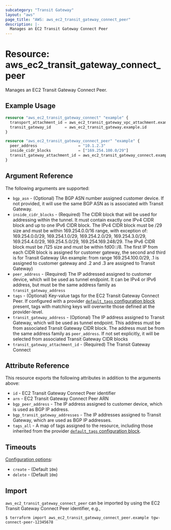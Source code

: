```yaml
---
subcategory: "Transit Gateway"
layout: "aws"
page_title: "AWS: aws_ec2_transit_gateway_connect_peer"
description: |-
  Manages an EC2 Transit Gateway Connect Peer
---
```


# Resource: aws_ec2_transit_gateway_connect_peer

Manages an EC2 Transit Gateway Connect Peer.

## Example Usage

```terraform
resource "aws_ec2_transit_gateway_connect" "example" {
  transport_attachment_id = aws_ec2_transit_gateway_vpc_attachment.example.id
  transit_gateway_id      = aws_ec2_transit_gateway.example.id
}

resource "aws_ec2_transit_gateway_connect_peer" "example" {
  peer_address                  = "10.1.2.3"
  inside_cidr_blocks            = ["169.254.100.0/29"]
  transit_gateway_attachment_id = aws_ec2_transit_gateway_connect.example.id
}
```

## Argument Reference

The following arguments are supported:

* `bgp_asn` - (Optional) The BGP ASN number assigned customer device. If not provided, it will use the same BGP ASN as is associated with Transit Gateway.
* `inside_cidr_blocks` - (Required) The CIDR block that will be used for addressing within the tunnel. It must contain exactly one IPv4 CIDR block and up to one IPv6 CIDR block. The IPv4 CIDR block must be /29 size and must be within 169.254.0.0/16 range, with exception of: 169.254.0.0/29, 169.254.1.0/29, 169.254.2.0/29, 169.254.3.0/29, 169.254.4.0/29, 169.254.5.0/29, 169.254.169.248/29. The IPv6 CIDR block must be /125 size and must be within fd00::/8. The first IP from each CIDR block is assigned for customer gateway, the second and third is for Transit Gateway (An example: from range 169.254.100.0/29, .1 is assigned to customer gateway and .2 and .3 are assigned to Transit Gateway)
* `peer_address` - (Required) The IP addressed assigned to customer device, which will be used as tunnel endpoint. It can be IPv4 or IPv6 address, but must be the same address family as `transit_gateway_address`
* `tags` - (Optional) Key-value tags for the EC2 Transit Gateway Connect Peer. If configured with a provider [`default_tags` configuration block](https://registry.terraform.io/providers/hashicorp/aws/latest/docs#default_tags-configuration-block) present, tags with matching keys will overwrite those defined at the provider-level.
* `transit_gateway_address` - (Optional) The IP address assigned to Transit Gateway, which will be used as tunnel endpoint. This address must be from associated Transit Gateway CIDR block. The address must be from the same address family as `peer_address`. If not set explicitly, it will be selected from associated Transit Gateway CIDR blocks
* `transit_gateway_attachment_id` - (Required) The Transit Gateway Connect

## Attribute Reference

This resource exports the following attributes in addition to the arguments above:

* `id` - EC2 Transit Gateway Connect Peer identifier
* `arn` - EC2 Transit Gateway Connect Peer ARN
* `bgp_peer_address` - The IP address assigned to customer device, which is used as BGP IP address.
* `bgp_transit_gateway_addresses` - The IP addresses assigned to Transit Gateway, which are used as BGP IP addresses.
* `tags_all` - A map of tags assigned to the resource, including those inherited from the provider [`default_tags` configuration block](https://registry.terraform.io/providers/hashicorp/aws/latest/docs#default_tags-configuration-block).

## Timeouts

[Configuration options](https://developer.hashicorp.com/terraform/language/resources/syntax#operation-timeouts):

- `create` - (Default `10m`)
- `delete` - (Default `10m`)

## Import

`aws_ec2_transit_gateway_connect_peer` can be imported by using the EC2 Transit Gateway Connect Peer identifier, e.g.,

```
$ terraform import aws_ec2_transit_gateway_connect_peer.example tgw-connect-peer-12345678
```

